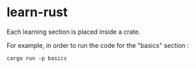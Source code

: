 # learn-rust

Each learning section is placed inside a crate.

For example, in order to run the code for the "basics" section :

```cargo run -p basics```
